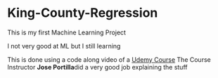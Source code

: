 # King-County-Regression
<p>This is my first Machine Learning Project</p>
<p>I not very good at ML but I still learning</p>
<p>This is done using a code along video of a <a href="https://www.udemy.com/course/complete-tensorflow-2-and-keras-deep-learning-bootcamp/">Udemy Course</a>
The Course Instructor <b>Jose Portilla</b>did a very good job explaining the stuff</p>
